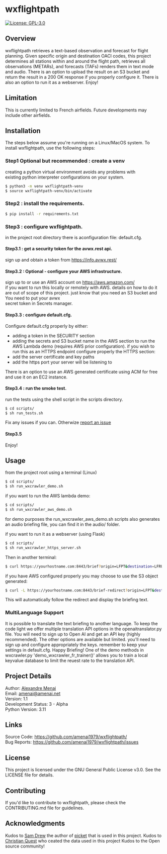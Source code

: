 # wxflightpath

[![License: GPL-3.0](https://img.shields.io/badge/License-GPL%203.0-blue.svg)](https://www.gnu.org/licenses/gpl-3.0)

## Overview

wxflightpath retrieves a text-based observation and forecast for flight planning.
Given specific origin and destination OACI codes, this project determines all stations
within and around the flight path, retrieves all observations (METARs), and forecasts (TAFs)
renders them in text mode and audio.
There is an option to upload the result on an S3 bucket and return the result in a 200 OK response
if you properly configure it.
There is also an option to run it as a webserver.
Enjoy!
## Limitation
This is currently limited to French airfields. 
Future developments may include other airfields.
## Installation
The steps below assume you're running on a Linux/MacOS system.
To install wxflightpath, use the following steps:
### Step1 Optional but recommended : create a venv
creating a python virtual environment avoids any problems with\
existing python interpreter configurations on your system.
```bash
$ python3 -m venv wxflightpath-venv
$ source wxflightpath-venv/bin/activate
```
### Step2 : install the requirements.

```bash
$ pip install -r requirements.txt
```
### Step3 : configure wxflightpath.
in the project root directory there is aconfiguration file: default.cfg.
#### Step3.1 : get a security token for the avwx.rest api.
sign up and obtain a token from https://info.avwx.rest/
#### Step3.2 : Optional - configure your AWS infrastructure.
sign up to or use an AWS account on https://aws.amazon.com/ \
if you want to run this locally or remotely with AWS.
details on how to do it are out of scope of this project.
just know that you need an S3 bucket and You need to put your avwx\
secret token in Secrets manager.
#### Step3.3 : configure default.cfg.
Configure default.cfg properly by either:
- adding a token in the SECURITY section
- adding the secrets and S3 bucket name in the AWS section
to run the AWS Lambda demo (requires AWS prior configuration).
if you wish to run this as an HTTPS endpoint configure properly the HTTPS section:
- add the server certificate and key paths
- add the https port your server will be listening to

There is an option to use an AWS generated certificate using ACM for free and use it on an EC2 instance.
#### Step3.4 : run the smoke test.
run the tests using the shell script in the scripts directory.
```bash
$ cd scripts/
$ sh run_tests.sh
```
Fix any issues if you can. Otherwize [report an issue](https://github.com/amenai1979/wxflightpath/issues)

#### Step3.5
Enjoy!

## Usage

from the project root using a terminal (Linux)
```bash
$ cd scripts/
$ sh run_wxcrawler_demo.sh 
```
if you want to run the AWS lambda demo:

```bash
$ cd scripts/
$ sh run_wxcrawler_aws_demo.sh 
```
for demo purposes the run_wxcrawler_aws_demo.sh scripts also generates an audio briefing file, you can find it in the audio/ folder.

if you want to run it as a webserver (using Flask)

```bash
$ cd scripts/
$ sh run_wxcrawler_https_server.sh
````

Then in another terminal:

```bash
$ curl https://yourhostname.com:8443/brief?origin=LFPT&destination=LFRU
````
if you have AWS configured properly you may choose to use the S3 object generated:

```bash
$ curl -L https://yourhostname.com:8443/brief-redirect?origin=LFPT&destination=LFRU
````
This will automatically follow the redirect and display the briefing text.

### MultiLanguage Support

It is possible to translate the text briefing to another language.
To keep the code light we offer multiple translation API options in the openaitranslator.py file.
You will need to sign up to Open AI and get an API key (highly recommended).
The other options are available but limited. you'll need to sign up and configure appropriately the keys.
remember to keep your settings in default.cfg. Happy Briefing!
One of the demo methods in wxcrawler.py 'demo_wxcrawler_fr_trainer()' allows you to train a local keyvalue database to limit the reuest rate to the translation API. 

## Project Details

Author: [Alexandre Menai](https://www.linkedin.com/in/menai/)\
Email: amenai@amenai.net\
Version: 1.1\
Development Status: 3 - Alpha\
Python Version: 3.11

## Links

Source Code: https://github.com/amenai1979/wxflightpath/ \
Bug Reports: https://github.com/amenai1979/wxflightpath/issues

## License

This project is licensed under the GNU General Public License v3.0. See the LICENSE file for details.

## Contributing

If you'd like to contribute to wxflightpath, please check the CONTRIBUTING.md file for guidelines.

## Acknowledgments

Kudos to [Sam Drew](https://github.com/sam-drew) the author of [picket](https://github.com/sam-drew/picket) that is used in this project.
Kudos to [Christian Quest](https://www.sia.aviation-civile.gouv.fr/produits-numeriques-en-libre-disposition/les-bases-de-donnees-sia/donnees-aeronautiques-xml-airac-13-23.html) who ceated the data used in this project 
Kudos to the Open source community!